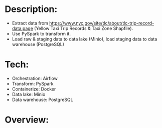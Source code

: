 # Description: 
- Extract data from https://www.nyc.gov/site/tlc/about/tlc-trip-record-data.page (Yellow Taxi Trip Records & Taxi Zone Shapfile).
- Use PySpark to transform it.
- Load raw & staging data to data lake (Minio), load staging data to data warehouse (PostgreSQL)
# Tech:
- Orchestration: Airflow
- Transform: PySpark
- Containerize: Docker
- Data lake: Minio
- Data warehouse: PostgreSQL
# Overview:
